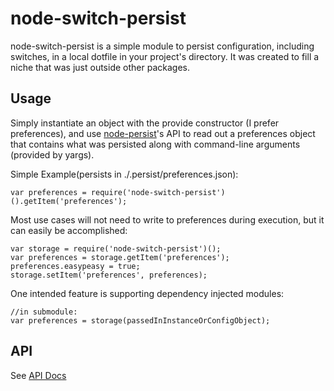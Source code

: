 # node-switch-persist

node-switch-persist is a simple module to persist configuration, including
switches, in a local dotfile in your project's directory. It was created to fill
a niche that was just outside other packages.

## Usage
Simply instantiate an object with the provide constructor (I prefer
preferences), and use
[node-persist](https://github.com/simonlast/node-persist)'s API to read out a
preferences object that contains what was persisted along with command-line
arguments (provided by yargs).

Simple Example(persists in ./.persist/preferences.json):
```
var preferences = require('node-switch-persist')().getItem('preferences');
```

Most use cases will not need to write to preferences during execution, but it
can easily be accomplished:
```
var storage = require('node-switch-persist')();
var preferences = storage.getItem('preferences');
preferences.easypeasy = true;
storage.setItem('preferences', preferences);
```

One intended feature is supporting dependency injected modules:
```
//in submodule:
var preferences = storage(passedInInstanceOrConfigObject);
```

## API
See [API Docs](./API.md)
